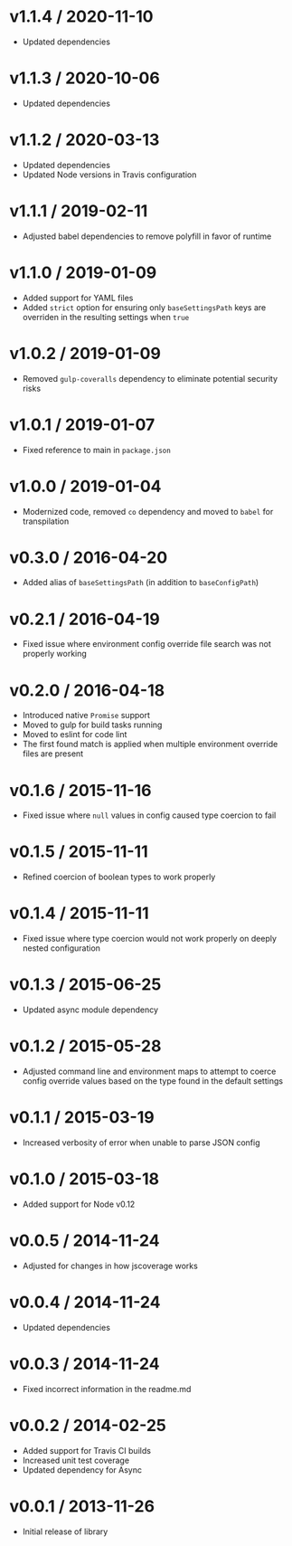 # v1.1.4 / 2020-11-10

* Updated dependencies

# v1.1.3 / 2020-10-06

* Updated dependencies

# v1.1.2 / 2020-03-13

* Updated dependencies
* Updated Node versions in Travis configuration

# v1.1.1 / 2019-02-11

* Adjusted babel dependencies to remove polyfill in favor of runtime

# v1.1.0 / 2019-01-09

* Added support for YAML files
* Added `strict` option for ensuring only `baseSettingsPath` keys are overriden in the resulting settings when `true`

# v1.0.2 / 2019-01-09

* Removed `gulp-coveralls` dependency to eliminate potential security risks

# v1.0.1 / 2019-01-07

* Fixed reference to main in `package.json`

# v1.0.0 / 2019-01-04

* Modernized code, removed `co` dependency and moved to `babel` for transpilation

# v0.3.0 / 2016-04-20

* Added alias of `baseSettingsPath` (in addition to `baseConfigPath`)

# v0.2.1 / 2016-04-19

* Fixed issue where environment config override file search was not properly working

# v0.2.0 / 2016-04-18

* Introduced native `Promise` support
* Moved to gulp for build tasks running
* Moved to eslint for code lint
* The first found match is applied when multiple environment override files are present

# v0.1.6 / 2015-11-16

* Fixed issue where `null` values in config caused type coercion to fail

# v0.1.5 / 2015-11-11

* Refined coercion of boolean types to work properly

# v0.1.4 / 2015-11-11

* Fixed issue where type coercion would not work properly on deeply nested configuration

# v0.1.3 / 2015-06-25

* Updated async module dependency

# v0.1.2 / 2015-05-28

* Adjusted command line and environment maps to attempt to coerce config override values based on the type found in the default settings

# v0.1.1 / 2015-03-19

* Increased verbosity of error when unable to parse JSON config

# v0.1.0 / 2015-03-18

* Added support for Node v0.12

# v0.0.5 / 2014-11-24

* Adjusted for changes in how jscoverage works

# v0.0.4 / 2014-11-24

* Updated dependencies

# v0.0.3 / 2014-11-24

* Fixed incorrect information in the readme.md

# v0.0.2 / 2014-02-25

* Added support for Travis CI builds
* Increased unit test coverage
* Updated dependency for Async

# v0.0.1 / 2013-11-26

* Initial release of library
